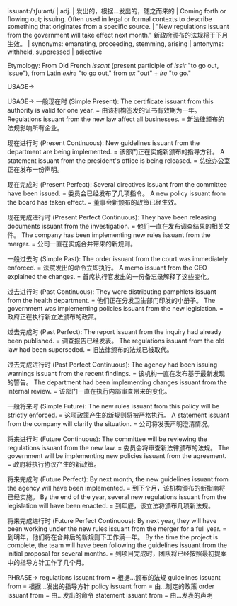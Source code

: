 issuant:/ˈɪʃuːənt/ | adj. | 发出的，根据…发出的，随之而来的 |  Coming forth or flowing out; issuing. Often used in legal or formal contexts to describe something that originates from a specific source. |  "New regulations issuant from the government will take effect next month."  新政府颁布的法规将于下月生效。 | synonyms: emanating, proceeding, stemming, arising | antonyms:  withheld, suppressed | adjective

Etymology:  From Old French *issant* (present participle of *issir* "to go out, issue"), from Latin *exire* "to go out," from *ex* "out" + *ire* "to go."

USAGE->

USAGE->
一般现在时 (Simple Present):
The certificate issuant from this authority is valid for one year. = 由该机构签发的证书有效期为一年。
Regulations issuant from the new law affect all businesses. = 新法律颁布的法规影响所有企业。

现在进行时 (Present Continuous):
New guidelines issuant from the department are being implemented. = 该部门正在实施新颁布的指导方针。
A statement issuant from the president's office is being released. = 总统办公室正在发布一份声明。

现在完成时 (Present Perfect):
Several directives issuant from the committee have been issued. = 委员会已经发布了几项指令。
A new policy issuant from the board has taken effect. = 董事会新颁布的政策已经生效。

现在完成进行时 (Present Perfect Continuous):
They have been releasing documents issuant from the investigation. = 他们一直在发布调查结果的相关文件。
The company has been implementing new rules issuant from the merger. = 公司一直在实施合并带来的新规则。

一般过去时 (Simple Past):
The order issuant from the court was immediately enforced. = 法院发出的命令立即执行。
A memo issuant from the CEO explained the changes. = 首席执行官发出的一份备忘录解释了这些变化。

过去进行时 (Past Continuous):
They were distributing pamphlets issuant from the health department. = 他们正在分发卫生部门印发的小册子。
The government was implementing policies issuant from the new legislation. = 政府正在执行新立法颁布的政策。

过去完成时 (Past Perfect):
The report issuant from the inquiry had already been published. = 调查报告已经发表。
The regulations issuant from the old law had been superseded. = 旧法律颁布的法规已被取代。

过去完成进行时 (Past Perfect Continuous):
The agency had been issuing warnings issuant from the recent findings. = 该机构一直在发布基于最新发现的警告。
The department had been implementing changes issuant from the internal review. = 该部门一直在执行内部审查带来的变化。

一般将来时 (Simple Future):
The new rules issuant from this policy will be strictly enforced. = 这项政策产生的新规则将被严格执行。
A statement issuant from the company will clarify the situation. = 公司将发表声明澄清情况。

将来进行时 (Future Continuous):
The committee will be reviewing the regulations issuant from the new law. = 委员会将审查新法律颁布的法规。
The government will be implementing new policies issuant from the agreement. = 政府将执行协议产生的新政策。

将来完成时 (Future Perfect):
By next month, the new guidelines issuant from the agency will have been implemented. = 到下个月，该机构颁布的新指南将已经实施。
By the end of the year, several new regulations issuant from the legislation will have been enacted. = 到年底，该立法将颁布几项新法规。

将来完成进行时 (Future Perfect Continuous):
By next year, they will have been working under the new rules issuant from the merger for a full year. = 到明年，他们将在合并后的新规则下工作满一年。
By the time the project is complete, the team will have been following the guidelines issuant from the initial proposal for several months. = 到项目完成时，团队将已经按照最初提案中的指导方针工作了几个月。


PHRASE->
regulations issuant from = 根据…颁布的法规
guidelines issuant from =  根据…发出的指导方针
policy issuant from = 由…制定的政策
order issuant from = 由…发出的命令
statement issuant from =  由…发表的声明